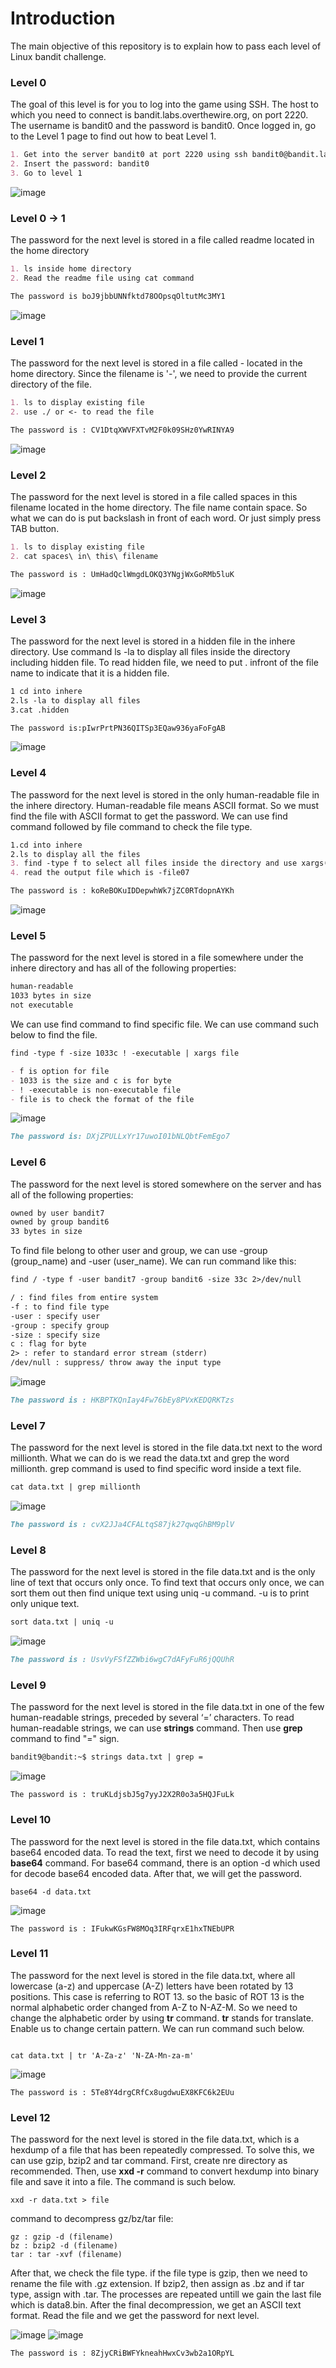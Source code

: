 # Introduction

The main objective of this repository is to explain how to pass each level of Linux bandit challenge. 

### Level 0

The goal of this level is for you to log into the game using SSH. The host to which you need to connect is bandit.labs.overthewire.org, on port 2220. The username is bandit0 and the password is bandit0. Once logged in, go to the Level 1 page to find out how to beat Level 1.

```markdown
1. Get into the server bandit0 at port 2220 using ssh bandit0@bandit.labs.overthewire.org -p 2220
2. Insert the password: bandit0
3. Go to level 1
```
![image](https://user-images.githubusercontent.com/44106858/109784919-8708fc00-7c46-11eb-9935-030723356da4.png)


### Level 0 -> 1

The password for the next level is stored in a file called readme located in the home directory
```markdown
1. ls inside home directory
2. Read the readme file using cat command

The password is boJ9jbbUNNfktd78OOpsqOltutMc3MY1
```
![image](https://user-images.githubusercontent.com/44106858/109909734-90937200-7ce1-11eb-9a4f-f4fee9f7e02f.png)


### Level 1
The password for the next level is stored in a file called - located in the home directory. Since the filename is '-', we need to provide the current directory of the file.
```markdown
1. ls to display existing file
2. use ./ or <- to read the file

The password is : CV1DtqXWVFXTvM2F0k09SHz0YwRINYA9
```
![image](https://user-images.githubusercontent.com/44106858/109910513-3bf0f680-7ce3-11eb-915e-1265f09c9fbe.png)

### Level 2
The password for the next level is stored in a file called spaces in this filename located in the home directory. The file name contain space. So what we can do is put backslash in front of each word. Or just simply press  TAB button.
```markdown
1. ls to display existing file
2. cat spaces\ in\ this\ filename

The password is : UmHadQclWmgdLOKQ3YNgjWxGoRMb5luK
```
![image](https://user-images.githubusercontent.com/44106858/109910815-f2ed7200-7ce3-11eb-90de-a5d12ad2aaa2.png)

### Level 3
The password for the next level is stored in a hidden file in the inhere directory. Use command ls -la to display all files inside the directory including hidden file. To read hidden file, we need to put . infront of the file name to indicate that it is a hidden file.
```markdown
1 cd into inhere
2.ls -la to display all files
3.cat .hidden

The password is:pIwrPrtPN36QITSp3EQaw936yaFoFgAB
```
![image](https://user-images.githubusercontent.com/44106858/109911364-ea496b80-7ce4-11eb-8cf0-4a35b0ad90fe.png)

### Level 4
The password for the next level is stored in the only human-readable file in the inhere directory. Human-readable file means ASCII format. So we must find the file with ASCII format to get the password. We can use find command followed by file command to check the file type.
```markdown
1.cd into inhere
2.ls to display all the files
3. find -type f to select all files inside the directory and use xargs(extended argument) to add argument which is file to check the file type
4. read the output file which is -file07

The password is : koReBOKuIDDepwhWk7jZC0RTdopnAYKh
```
![image](https://user-images.githubusercontent.com/44106858/109912411-f5050000-7ce6-11eb-90f9-c7adf3c36795.png)

### Level 5
The password for the next level is stored in a file somewhere under the inhere directory and has all of the following properties:
```markdown
human-readable
1033 bytes in size
not executable
```
We can use find command to find specific file. We can use command such below to find the file.
```markdown
find -type f -size 1033c ! -executable | xargs file
```
```markdown
- f is option for file
- 1033 is the size and c is for byte
- ! -executable is non-executable file
- file is to check the format of the file
```
![image](https://user-images.githubusercontent.com/44106858/109918966-d6a50180-7cf2-11eb-87f8-5232147619d3.png)
```markdown
The password is: DXjZPULLxYr17uwoI01bNLQbtFemEgo7
```

### Level 6
The password for the next level is stored somewhere on the server and has all of the following properties:
```markdown
owned by user bandit7
owned by group bandit6
33 bytes in size
```
To find file belong to other user and group, we can use -group (group_name) and -user (user_name). We can run command like this:
```markdown
find / -type f -user bandit7 -group bandit6 -size 33c 2>/dev/null
```
```markdown
/ : find files from entire system
-f : to find file type
-user : specify user
-group : specify group
-size : specify size
c : flag for byte
2> : refer to standard error stream (stderr)
/dev/null : suppress/ throw away the input type
```
![image](https://user-images.githubusercontent.com/44106858/109920998-099cc480-7cf6-11eb-98a9-71798ec74b0e.png)
```markdown
The password is : HKBPTKQnIay4Fw76bEy8PVxKEDQRKTzs
```

### Level 7
The password for the next level is stored in the file data.txt next to the word millionth.
What we can do is we read the data.txt and grep the word millionth. grep command is used to find specific word inside a text file.
```markdown
cat data.txt | grep millionth
```
![image](https://user-images.githubusercontent.com/44106858/109922166-ed9a2280-7cf7-11eb-9657-1371e3f398f8.png)
```markdown
The password is : cvX2JJa4CFALtqS87jk27qwqGhBM9plV
```

### Level 8
The password for the next level is stored in the file data.txt and is the only line of text that occurs only once. To find text that occurs only once, we can sort them out then find unique text using uniq -u command. -u is to print only unique text.
```markdown
sort data.txt | uniq -u
```
![image](https://user-images.githubusercontent.com/44106858/109923676-115e6800-7cfa-11eb-96c0-791863f95679.png)
```markdown
The password is : UsvVyFSfZZWbi6wgC7dAFyFuR6jQQUhR
```

### Level 9
The password for the next level is stored in the file data.txt in one of the few human-readable strings, preceded by several ‘=’ characters. To read human-readable strings, we can use **strings** command. Then use **grep** command to find "=" sign.
```markdown
bandit9@bandit:~$ strings data.txt | grep =
```
![image](https://user-images.githubusercontent.com/44106858/109924334-15d75080-7cfb-11eb-8173-978154d4a4c8.png)
```
The password is : truKLdjsbJ5g7yyJ2X2R0o3a5HQJFuLk
```

### Level 10
The password for the next level is stored in the file data.txt, which contains base64 encoded data.
To read the text, first we need to decode it by using **base64** command. For base64 command, there is an option -d which used for decode base64 encoded data. After that, we will get the password.
```
base64 -d data.txt
```
![image](https://user-images.githubusercontent.com/44106858/109924832-dc531500-7cfb-11eb-8539-3bbda5d2c2e9.png)
```
The password is : IFukwKGsFW8MOq3IRFqrxE1hxTNEbUPR
```

### Level 11
The password for the next level is stored in the file data.txt, where all lowercase (a-z) and uppercase (A-Z) letters have been rotated by 13 positions. This case is referring to ROT 13. so the basic of ROT 13 is the normal alphabetic order changed from A-Z to N-AZ-M. So we need to change the alphabetic order by using **tr** command. **tr** stands for translate. Enable us to change certain pattern. We can run command such below.
```ls

cat data.txt | tr 'A-Za-z' 'N-ZA-Mn-za-m'
```
![image](https://user-images.githubusercontent.com/44106858/109926008-6d76bb80-7cfd-11eb-8636-374be11ceb83.png)
```
The password is : 5Te8Y4drgCRfCx8ugdwuEX8KFC6k2EUu
```

### Level 12 
The password for the next level is stored in the file data.txt, which is a hexdump of a file that has been repeatedly compressed. To solve this, we can use gzip, bzip2 and tar command. First, create nre directory as recommended. Then, use **xxd -r** command to convert hexdump into binary file and save it into a file. The command is such below.
```
xxd -r data.txt > file
```
command to decompress gz/bz/tar file:
```
gz : gzip -d (filename)
bz : bzip2 -d (filename)
tar : tar -xvf (filename)
```
After that, we check the file type. if the file type is gzip, then we need to rename the file with .gz extension. If bzip2, then assign as .bz and if tar type, assign with .tar. The processes are repeated untill we gain the last file which is data8.bin. After the final decompression, we get an ASCII text format. Read the file and we get the password for next level.

![image](https://user-images.githubusercontent.com/44106858/109935397-83d64480-7d08-11eb-9dad-bf3058aa216b.png)
![image](https://user-images.githubusercontent.com/44106858/109935770-d4e63880-7d08-11eb-8fbc-8561e3dc0108.png)


```
The password is : 8ZjyCRiBWFYkneahHwxCv3wb2a1ORpYL
```
